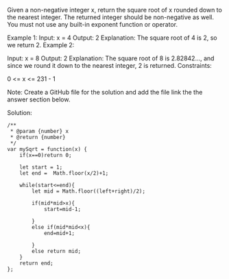 Given a non-negative integer x, return the square root of x rounded down to the nearest integer. The returned integer should be non-negative as well. You must not use any built-in exponent function or operator. 

 Example 1:
Input: x = 4 Output: 2 Explanation: The square root of 4 is 2, so we return 2.
Example 2:

Input: x = 8 Output: 2 Explanation: The square root of 8 is 2.82842..., and since we round it down to the nearest integer, 2 is returned.
Constraints:

0 <= x <= 231 - 1

Note: Create a GitHub file for the solution and add the file link the the answer section below.

Solution:

```
/**
 * @param {number} x
 * @return {number}
 */
var mySqrt = function(x) {
    if(x==0)return 0;

    let start = 1;
    let end =  Math.floor(x/2)+1;

    while(start<=end){
        let mid = Math.floor((left+right)/2);

        if(mid*mid>x){
            start=mid-1;

        }
        else if(mid*mid<x){
            end=mid+1;

        }
        else return mid;
    }
    return end;
};


```